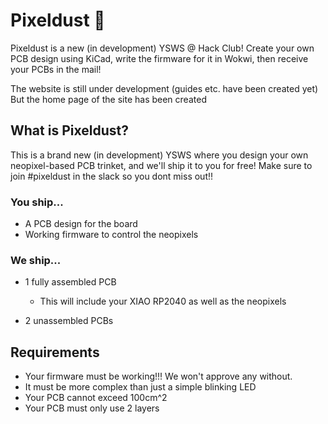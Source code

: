 # Pixeldust 🌟

Pixeldust is a new (in development) YSWS @ Hack Club! Create your own PCB design using KiCad, write the firmware for it in Wokwi, then receive your PCBs in the mail!

The website is still under development (guides etc. have been created yet) But the home page of the site has been created

## What is Pixeldust?

This is a brand new (in development) YSWS where you design your own neopixel-based PCB trinket, and we'll ship it to you for free! Make sure to join #pixeldust in the slack so you dont miss out!!

### You ship...

- A PCB design for the board
- Working firmware to control the neopixels

### We ship...

- 1 fully assembled PCB
   - This will include your XIAO RP2040 as well as the neopixels

- 2 unassembled PCBs

## Requirements

- Your firmware must be working!!! We won't approve any without.
- It must be more complex than just a simple blinking LED
- Your PCB cannot exceed 100cm^2
- Your PCB must only use 2 layers

